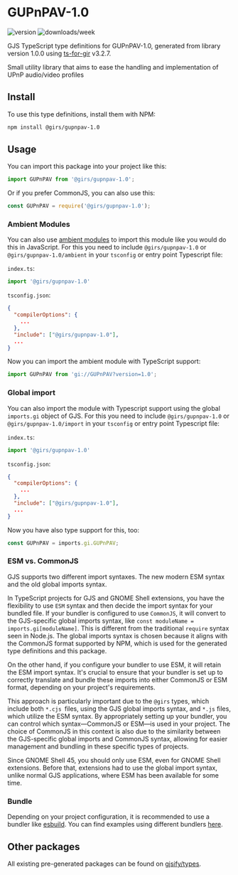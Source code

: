 
# GUPnPAV-1.0

![version](https://img.shields.io/npm/v/@girs/gupnpav-1.0)
![downloads/week](https://img.shields.io/npm/dw/@girs/gupnpav-1.0)


GJS TypeScript type definitions for GUPnPAV-1.0, generated from library version 1.0.0 using [ts-for-gir](https://github.com/gjsify/ts-for-gir) v3.2.7.

Small utility library that aims to ease the handling and implementation of UPnP audio/video profiles

## Install

To use this type definitions, install them with NPM:
```bash
npm install @girs/gupnpav-1.0
```

## Usage

You can import this package into your project like this:
```ts
import GUPnPAV from '@girs/gupnpav-1.0';
```

Or if you prefer CommonJS, you can also use this:
```ts
const GUPnPAV = require('@girs/gupnpav-1.0');
```

### Ambient Modules

You can also use [ambient modules](https://github.com/gjsify/ts-for-gir/tree/main/packages/cli#ambient-modules) to import this module like you would do this in JavaScript.
For this you need to include `@girs/gupnpav-1.0` or `@girs/gupnpav-1.0/ambient` in your `tsconfig` or entry point Typescript file:

`index.ts`:
```ts
import '@girs/gupnpav-1.0'
```

`tsconfig.json`:
```json
{
  "compilerOptions": {
    ...
  },
  "include": ["@girs/gupnpav-1.0"],
  ...
}
```

Now you can import the ambient module with TypeScript support: 

```ts
import GUPnPAV from 'gi://GUPnPAV?version=1.0';
```

### Global import

You can also import the module with Typescript support using the global `imports.gi` object of GJS.
For this you need to include `@girs/gupnpav-1.0` or `@girs/gupnpav-1.0/import` in your `tsconfig` or entry point Typescript file:

`index.ts`:
```ts
import '@girs/gupnpav-1.0'
```

`tsconfig.json`:
```json
{
  "compilerOptions": {
    ...
  },
  "include": ["@girs/gupnpav-1.0"],
  ...
}
```

Now you have also type support for this, too:

```ts
const GUPnPAV = imports.gi.GUPnPAV;
```


### ESM vs. CommonJS

GJS supports two different import syntaxes. The new modern ESM syntax and the old global imports syntax.

In TypeScript projects for GJS and GNOME Shell extensions, you have the flexibility to use `ESM` syntax and then decide the import syntax for your bundled file. If your bundler is configured to use `CommonJS`, it will convert to the GJS-specific global imports syntax, like `const moduleName = imports.gi[moduleName]`. This is different from the traditional `require` syntax seen in Node.js. The global imports syntax is chosen because it aligns with the CommonJS format supported by NPM, which is used for the generated type definitions and this package.

On the other hand, if you configure your bundler to use ESM, it will retain the ESM import syntax. It's crucial to ensure that your bundler is set up to correctly translate and bundle these imports into either CommonJS or ESM format, depending on your project's requirements.

This approach is particularly important due to the `@girs` types, which include both `*.cjs `files, using the GJS global imports syntax, and `*.js` files, which utilize the ESM syntax. By appropriately setting up your bundler, you can control which syntax—CommonJS or ESM—is used in your project. The choice of CommonJS in this context is also due to the similarity between the GJS-specific global imports and CommonJS syntax, allowing for easier management and bundling in these specific types of projects.

Since GNOME Shell 45, you should only use ESM, even for GNOME Shell extensions. Before that, extensions had to use the global import syntax, unlike normal GJS applications, where ESM has been available for some time.

### Bundle

Depending on your project configuration, it is recommended to use a bundler like [esbuild](https://esbuild.github.io/). You can find examples using different bundlers [here](https://github.com/gjsify/ts-for-gir/tree/main/examples).

## Other packages

All existing pre-generated packages can be found on [gjsify/types](https://github.com/gjsify/types).

